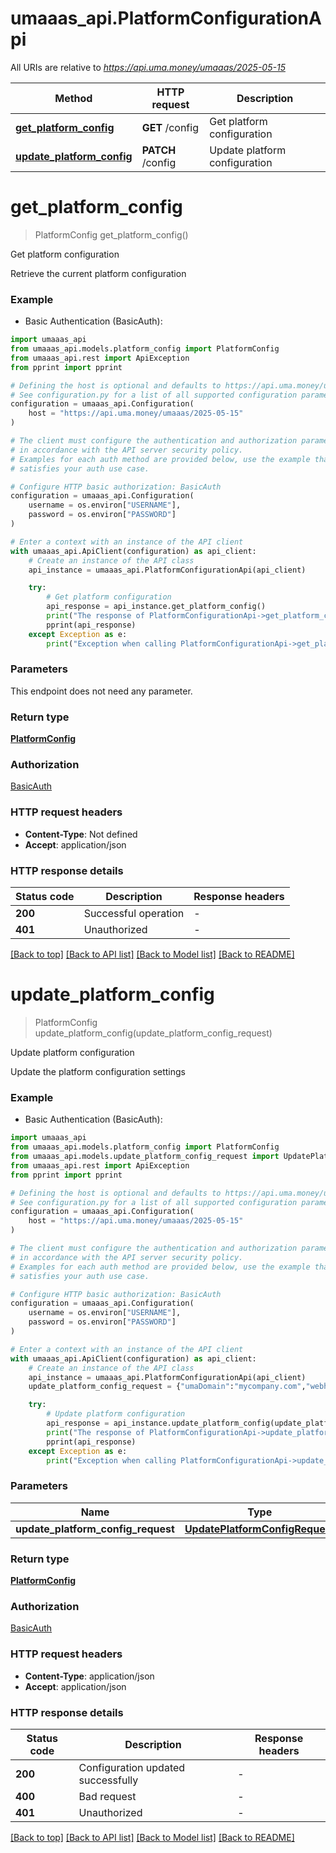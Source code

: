 # umaaas_api.PlatformConfigurationApi

All URIs are relative to *https://api.uma.money/umaaas/2025-05-15*

Method | HTTP request | Description
------------- | ------------- | -------------
[**get_platform_config**](PlatformConfigurationApi.md#get_platform_config) | **GET** /config | Get platform configuration
[**update_platform_config**](PlatformConfigurationApi.md#update_platform_config) | **PATCH** /config | Update platform configuration


# **get_platform_config**
> PlatformConfig get_platform_config()

Get platform configuration

Retrieve the current platform configuration

### Example

* Basic Authentication (BasicAuth):

```python
import umaaas_api
from umaaas_api.models.platform_config import PlatformConfig
from umaaas_api.rest import ApiException
from pprint import pprint

# Defining the host is optional and defaults to https://api.uma.money/umaaas/2025-05-15
# See configuration.py for a list of all supported configuration parameters.
configuration = umaaas_api.Configuration(
    host = "https://api.uma.money/umaaas/2025-05-15"
)

# The client must configure the authentication and authorization parameters
# in accordance with the API server security policy.
# Examples for each auth method are provided below, use the example that
# satisfies your auth use case.

# Configure HTTP basic authorization: BasicAuth
configuration = umaaas_api.Configuration(
    username = os.environ["USERNAME"],
    password = os.environ["PASSWORD"]
)

# Enter a context with an instance of the API client
with umaaas_api.ApiClient(configuration) as api_client:
    # Create an instance of the API class
    api_instance = umaaas_api.PlatformConfigurationApi(api_client)

    try:
        # Get platform configuration
        api_response = api_instance.get_platform_config()
        print("The response of PlatformConfigurationApi->get_platform_config:\n")
        pprint(api_response)
    except Exception as e:
        print("Exception when calling PlatformConfigurationApi->get_platform_config: %s\n" % e)
```



### Parameters

This endpoint does not need any parameter.

### Return type

[**PlatformConfig**](PlatformConfig.md)

### Authorization

[BasicAuth](../README.md#BasicAuth)

### HTTP request headers

 - **Content-Type**: Not defined
 - **Accept**: application/json

### HTTP response details

| Status code | Description | Response headers |
|-------------|-------------|------------------|
**200** | Successful operation |  -  |
**401** | Unauthorized |  -  |

[[Back to top]](#) [[Back to API list]](../README.md#documentation-for-api-endpoints) [[Back to Model list]](../README.md#documentation-for-models) [[Back to README]](../README.md)

# **update_platform_config**
> PlatformConfig update_platform_config(update_platform_config_request)

Update platform configuration

Update the platform configuration settings

### Example

* Basic Authentication (BasicAuth):

```python
import umaaas_api
from umaaas_api.models.platform_config import PlatformConfig
from umaaas_api.models.update_platform_config_request import UpdatePlatformConfigRequest
from umaaas_api.rest import ApiException
from pprint import pprint

# Defining the host is optional and defaults to https://api.uma.money/umaaas/2025-05-15
# See configuration.py for a list of all supported configuration parameters.
configuration = umaaas_api.Configuration(
    host = "https://api.uma.money/umaaas/2025-05-15"
)

# The client must configure the authentication and authorization parameters
# in accordance with the API server security policy.
# Examples for each auth method are provided below, use the example that
# satisfies your auth use case.

# Configure HTTP basic authorization: BasicAuth
configuration = umaaas_api.Configuration(
    username = os.environ["USERNAME"],
    password = os.environ["PASSWORD"]
)

# Enter a context with an instance of the API client
with umaaas_api.ApiClient(configuration) as api_client:
    # Create an instance of the API class
    api_instance = umaaas_api.PlatformConfigurationApi(api_client)
    update_platform_config_request = {"umaDomain":"mycompany.com","webhookEndpoint":"https://api.mycompany.com/webhooks/uma","supportedCurrencies":[{"currencyCode":"USD","minAmount":100,"maxAmount":1000000,"requiredCounterpartyFields":[{"name":"FULL_NAME","mandatory":true},{"name":"NATIONALITY","mandatory":true},{"name":"DATE_OF_BIRTH","mandatory":true}]}]} # UpdatePlatformConfigRequest | 

    try:
        # Update platform configuration
        api_response = api_instance.update_platform_config(update_platform_config_request)
        print("The response of PlatformConfigurationApi->update_platform_config:\n")
        pprint(api_response)
    except Exception as e:
        print("Exception when calling PlatformConfigurationApi->update_platform_config: %s\n" % e)
```



### Parameters


Name | Type | Description  | Notes
------------- | ------------- | ------------- | -------------
 **update_platform_config_request** | [**UpdatePlatformConfigRequest**](UpdatePlatformConfigRequest.md)|  | 

### Return type

[**PlatformConfig**](PlatformConfig.md)

### Authorization

[BasicAuth](../README.md#BasicAuth)

### HTTP request headers

 - **Content-Type**: application/json
 - **Accept**: application/json

### HTTP response details

| Status code | Description | Response headers |
|-------------|-------------|------------------|
**200** | Configuration updated successfully |  -  |
**400** | Bad request |  -  |
**401** | Unauthorized |  -  |

[[Back to top]](#) [[Back to API list]](../README.md#documentation-for-api-endpoints) [[Back to Model list]](../README.md#documentation-for-models) [[Back to README]](../README.md)

